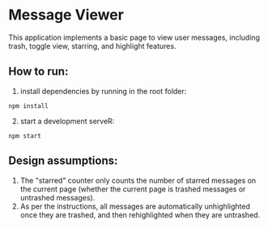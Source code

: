 # Message Viewer
This application implements a basic page to view user messages, including trash, toggle view, starring, and highlight features.

## How to run:
1. install dependencies by running in the root folder:
```
npm install
```
2. start a development serveR:
```
npm start
```

## Design assumptions:
1. The "starred" counter only counts the number of starred messages on the current page (whether the current page is trashed messages or untrashed messages). 
2. As per the instructions, all messages are automatically unhighlighted once they are trashed, and then rehighlighted when they are untrashed.
